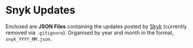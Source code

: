 # Snyk Updates

Enclosed are **JSON Files** containing the updates posted by [Skyk](updates.snyk.io) (currently removed via `.gitignore`). Organised by year and month in the format, `snyk_YYYY_MM.json`.